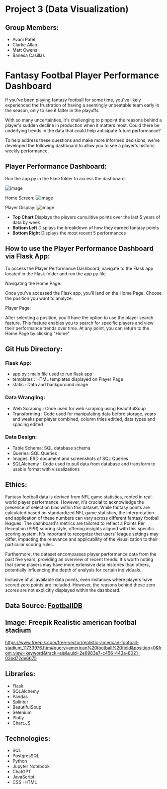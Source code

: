 # Project 3 (Data Visualization)

## Group Members:
- Avani Patel
- Clarke Allan
- Matt Owens
- Banesa Casillas

# Fantasy Footbal Player Performance Dashboard




If you've been playing fantasy football for some time, you've likely experienced the frustration of having a seemingly unbeatable team early in the season, only to see it falter in the playoffs.

With so many uncertainties, it's challenging to pinpoint the reasons behind a player's sudden decline in production when it matters most. Could there be underlying trends in the data that could help anticipate future performance?

To help address these questions and make more informed decisions, we’ve developed the following dashboard to allow you to see a player's historic weekly performance.

## Player Performance Dashboard:

Run the app.py in the Flaskfolder to access the dashboard. 

![image](https://github.com/AiMO-MO-MO/FantasyFootball-PPG/assets/130156500/5f394854-4c5a-4f82-b322-4c432e4fe845)

Home Screen:
![image](https://github.com/AiMO-MO-MO/FantasyFootball-PPG/assets/130156500/43276b0f-fbf6-4d03-b207-68e72801c5a6)

Player Display:
![image](https://github.com/AiMO-MO-MO/FantasyFootball-PPG/assets/130156500/33b28202-f813-4202-a99f-dfc5867654ba)

- **Top Chart** Displays the players cumulitive points over the last 5 years of data by week
- **Bottom Left** Displays the breakdown of how they earned fantasy points
- **Bottom Right** Displays the most recent 5 performances


## How to use the Player Performance Dashboard via Flask App: 


To access the Player Performance Dashboard, navigate to the Flask app located in the Flask folder and run the app.py file.

Navigating the Home Page:

Once you've accessed the Flask app, you'll land on the Home Page. Choose the position you want to analyze.

Player Page:

After selecting a position, you'll have the option to use the player search feature. This feature enables you to search for specific players and view their performance trends over time.
At any point, you can return to the Home Page by clicking "Home"

## Git Hub Directory:

### Flask App:
- app.py : main file used to run flask app
- templates : HTML templates displayed on Player Page
- static : Data and backgoround image

### Data Wrangling: 
- Web Scraping : Code used for web scraping using BeautifulSoup
- Transforming : Code used for manipulating data before storage, years and weeks per player combined, column titles editied, data types and spacing edited

### Data Design:
- Table Schema: SQL database schema
- Queries: SQL Queries
- Images: ERD document and screenshots of SQL Queries
- SQLAlchemy : Code used to pull data from database and transform to usable format with visualizations
  
## Ethics: 
Fantasy football data is derived from NFL game statistics, rooted in real-world player performance. However, it's crucial to acknowledge the presence of selection bias within this dataset. While fantasy points are calculated based on standardized NFL game statistics, the interpretation and application of these numbers can vary across different fantasy football leagues. The dashboard's metrics are tailored to reflect a Points Per Reception (PPR) scoring style, offering insights aligned with this specific scoring system. It's important to recognize that users' league settings may differ, impacting the relevance and applicability of the visualization to their particular scoring rules.

Furthermore, the dataset encompasses player performance data from the past five years, providing an overview of recent trends. It's worth noting that some players may have more extensive data histories than others, potentially influencing the depth of analysis for certain individuals.

Inclusive of all available data points, even instances where players have scored zero points are included. However, the reasons behind these zero scores are not explicitly displayed within the dashboard. 

## Data Source: [FootballDB](https://www.footballdb.com/fantasy-football/index.html?pos=RB&yr=2023&wk=%7Bx%7D&key=b6406b7aea3872d5bb677f064673c57f%27)
## Image: Freepik Realistic american footbal stadium 
https://www.freepik.com/free-vector/realistic-american-football-stadium_11733976.htm#query=american%20football%20field&position=0&from_view=keyword&track=ais&uuid=2e6983e7-c456-443a-8021-03bd72de6675

## Libraries: 
- Flask
- SQLAlchemy 
- Pandas 
- Splinter
- BeautifulSoup
- Selenium
- Plotly
- Chart.JS

## Technologies: 
- SQL 
- PostgresSQL
- Python 
- Jupyter Notebook 
- ChatGPT
- JavaScript
- CSS
-HTML
